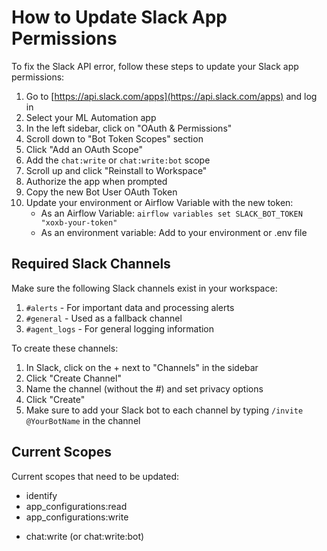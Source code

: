 # How to Update Slack App Permissions

To fix the Slack API error, follow these steps to update your Slack app permissions:

1. Go to [https://api.slack.com/apps](https://api.slack.com/apps) and log in
2. Select your ML Automation app
3. In the left sidebar, click on "OAuth & Permissions"
4. Scroll down to "Bot Token Scopes" section
5. Click "Add an OAuth Scope"
6. Add the `chat:write` or `chat:write:bot` scope
7. Scroll up and click "Reinstall to Workspace"
8. Authorize the app when prompted
9. Copy the new Bot User OAuth Token
10. Update your environment or Airflow Variable with the new token:
    - As an Airflow Variable: `airflow variables set SLACK_BOT_TOKEN "xoxb-your-token"`
    - As an environment variable: Add to your environment or .env file

## Required Slack Channels
Make sure the following Slack channels exist in your workspace:

1. `#alerts` - For important data and processing alerts
2. `#general` - Used as a fallback channel
3. `#agent_logs` - For general logging information

To create these channels:
1. In Slack, click on the + next to "Channels" in the sidebar
2. Click "Create Channel"
3. Name the channel (without the #) and set privacy options
4. Click "Create"
5. Make sure to add your Slack bot to each channel by typing `/invite @YourBotName` in the channel

## Current Scopes
Current scopes that need to be updated:
- identify
- app_configurations:read
- app_configurations:write
+ chat:write (or chat:write:bot) 